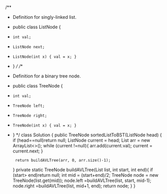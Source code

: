 /**
 * Definition for singly-linked list.
 * public class ListNode {
 *     int val;
 *     ListNode next;
 *     ListNode(int x) { val = x; }
 * }
 */
/**
 * Definition for a binary tree node.
 * public class TreeNode {
 *     int val;
 *     TreeNode left;
 *     TreeNode right;
 *     TreeNode(int x) { val = x; }
 * }
 */
class Solution {
    public TreeNode sortedListToBST(ListNode head) {
        if (head==null)return null;
		ListNode current = head;
		List<Integer> arr = new ArrayList<>();
		while (current !=null){
			arr.add(current.val);
			current = current.next;
		}

		return buildAVLTree(arr, 0, arr.size()-1);
    }
    private static TreeNode buildAVLTree(List<Integer> list, int start, int end){
		if (start> end)return null;
		int mid = (start+end)/2;
		TreeNode node = new TreeNode(list.get(mid));
		node.left =buildAVLTree(list, start, mid-1);
		node.right =buildAVLTree(list, mid+1, end);
		return node;
	}
}
